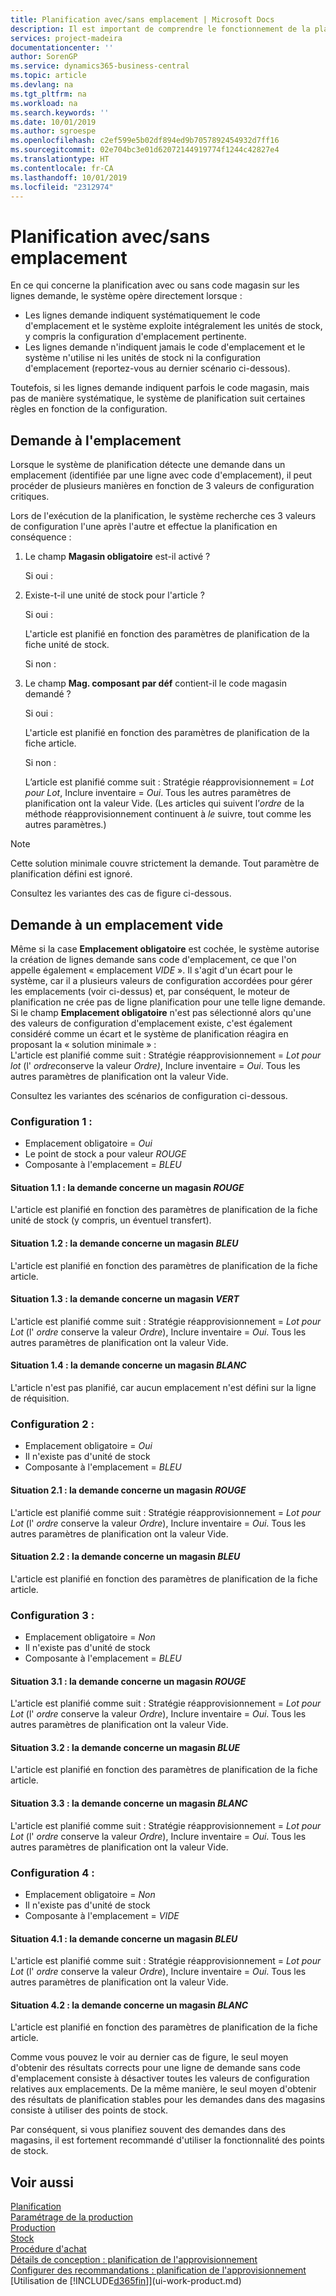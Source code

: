 ```yaml
---
title: Planification avec/sans emplacement | Microsoft Docs
description: Il est important de comprendre le fonctionnement de la planification avec/sans codes d'emplacement sur les lignes demande.
services: project-madeira
documentationcenter: ''
author: SorenGP
ms.service: dynamics365-business-central
ms.topic: article
ms.devlang: na
ms.tgt_pltfrm: na
ms.workload: na
ms.search.keywords: ''
ms.date: 10/01/2019
ms.author: sgroespe
ms.openlocfilehash: c2ef599e5b02df894ed9b7057892454932d7ff16
ms.sourcegitcommit: 02e704bc3e01d62072144919774f1244c42827e4
ms.translationtype: HT
ms.contentlocale: fr-CA
ms.lasthandoff: 10/01/2019
ms.locfileid: "2312974"
---
```

# <a name="planning-with-or-without-locations"></a>Planification avec/sans emplacement
En ce qui concerne la planification avec ou sans code magasin sur les lignes demande, le système opère directement lorsque :  

-   Les lignes demande indiquent systématiquement le code d'emplacement et le système exploite intégralement les unités de stock, y compris la configuration d'emplacement pertinente.  
-   Les lignes demande n'indiquent jamais le code d'emplacement et le système n'utilise ni les unités de stock ni la configuration d'emplacement (reportez-vous au dernier scénario ci-dessous).  

Toutefois, si les lignes demande indiquent parfois le code magasin, mais pas de manière systématique, le système de planification suit certaines règles en fonction de la configuration.  

## <a name="demand-at-location"></a>Demande à l'emplacement  
Lorsque le système de planification détecte une demande dans un emplacement (identifiée par une ligne avec code d'emplacement), il peut procéder de plusieurs manières en fonction de 3 valeurs de configuration critiques.  

Lors de l'exécution de la planification, le système recherche ces 3 valeurs de configuration l'une après l'autre et effectue la planification en conséquence :  

1.  Le champ **Magasin obligatoire** est-il activé ?  

    Si oui :  

2.  Existe-t-il une unité de stock pour l'article ?  

    Si oui :  

    L'article est planifié en fonction des paramètres de planification de la fiche unité de stock.  

    Si non :  

3.  Le champ **Mag. composant par déf** contient-il le code magasin demandé ?  

    Si oui :  

    L'article est planifié en fonction des paramètres de planification de la fiche article.  

    Si non :  

    L’article est planifié comme suit : Stratégie réapprovisionnement = *Lot pour Lot*, Inclure inventaire = *Oui*. Tous les autres paramètres de planification ont la valeur Vide. (Les articles qui suivent l’*ordre* de la méthode réapprovisionnement continuent à  *le* suivre, tout comme les autres paramètres.)  

> [!NOTE]  
>  Cette solution minimale couvre strictement la demande. Tout paramètre de planification défini est ignoré.  

Consultez les variantes des cas de figure ci-dessous.  

## <a name="demand-at-blank-location"></a>Demande à un emplacement vide  
Même si la case **Emplacement obligatoire** est cochée, le système autorise la création de lignes demande sans code d'emplacement, ce que l'on appelle également « emplacement *VIDE* ». Il s'agit d'un écart pour le système, car il a plusieurs valeurs de configuration accordées pour gérer les emplacements (voir ci-dessus) et, par conséquent, le moteur de planification ne crée pas de ligne planification pour une telle ligne demande. Si le champ **Emplacement obligatoire** n'est pas sélectionné alors qu'une des valeurs de configuration d'emplacement existe, c'est également considéré comme un écart et le système de planification réagira en proposant la « solution minimale » :   
L'article est planifié comme suit : Stratégie réapprovisionnement =  *Lot pour lot* (l' *ordre*conserve la valeur *Ordre)*, Inclure inventaire =  *Oui*. Tous les autres paramètres de planification ont la valeur Vide.  

Consultez les variantes des scénarios de configuration ci-dessous.  

### <a name="setup-1"></a>Configuration 1 :  

-   Emplacement obligatoire = *Oui*  
-   Le point de stock a pour valeur *ROUGE*  
-   Composante à l'emplacement =  *BLEU*  

#### <a name="case-11-demand-is-at--red-location"></a>Situation 1.1 : la demande concerne un magasin *ROUGE*  

L'article est planifié en fonction des paramètres de planification de la fiche unité de stock (y compris, un éventuel transfert).  

#### <a name="case-12-demand-is-at--blue-location"></a>Situation 1.2 : la demande concerne un magasin *BLEU*  

L'article est planifié en fonction des paramètres de planification de la fiche article.  

#### <a name="case-13-demand-is-at--green-location"></a>Situation 1.3 : la demande concerne un magasin *VERT*  

L'article est planifié comme suit : Stratégie réapprovisionnement =  *Lot pour Lot* (l' *ordre* conserve la valeur  *Ordre*), Inclure inventaire =  *Oui*. Tous les autres paramètres de planification ont la valeur Vide.  

#### <a name="case-14-demand-is-at--blank-location"></a>Situation 1.4 : la demande concerne un magasin *BLANC*  

L'article n'est pas planifié, car aucun emplacement n'est défini sur la ligne de réquisition.  

### <a name="setup-2"></a>Configuration 2 :  

-   Emplacement obligatoire = *Oui*  
-   Il n'existe pas d'unité de stock  
-   Composante à l'emplacement =  *BLEU*  

#### <a name="case-21-demand-is-at--red-location"></a>Situation 2.1 : la demande concerne un magasin *ROUGE*  

L'article est planifié comme suit : Stratégie réapprovisionnement =  *Lot pour Lot* (l' *ordre* conserve la valeur  *Ordre*), Inclure inventaire =  *Oui*. Tous les autres paramètres de planification ont la valeur Vide.  

#### <a name="case-22-demand-is-at--blue-location"></a>Situation 2.2 : la demande concerne un magasin *BLEU*  

L'article est planifié en fonction des paramètres de planification de la fiche article.  

### <a name="setup-3"></a>Configuration 3 :  

-   Emplacement obligatoire = *Non*  
-   Il n'existe pas d'unité de stock  
-   Composante à l'emplacement =  *BLEU*  

#### <a name="case-31-demand-is-at--red-location"></a>Situation 3.1 : la demande concerne un magasin *ROUGE*  

L'article est planifié comme suit : Stratégie réapprovisionnement =  *Lot pour Lot* (l' *ordre* conserve la valeur  *Ordre*), Inclure inventaire =  *Oui*. Tous les autres paramètres de planification ont la valeur Vide.  

#### <a name="case-32-demand-is-at--blue-location"></a>Situation 3.2 : la demande concerne un magasin *BLUE*  

L'article est planifié en fonction des paramètres de planification de la fiche article.  

#### <a name="case-33-demand-is-at--blank-location"></a>Situation 3.3 : la demande concerne un magasin *BLANC*  

L'article est planifié comme suit : Stratégie réapprovisionnement =  *Lot pour Lot* (l' *ordre* conserve la valeur  *Ordre*), Inclure inventaire =  *Oui*. Tous les autres paramètres de planification ont la valeur Vide.  

### <a name="setup-4"></a>Configuration 4 :  

-   Emplacement obligatoire = *Non*  
-   Il n'existe pas d'unité de stock  
-   Composante à l'emplacement =  *VIDE*  

#### <a name="case-41-demand-is-at--blue-location"></a>Situation 4.1 : la demande concerne un magasin *BLEU*  

L'article est planifié comme suit : Stratégie réapprovisionnement =  *Lot pour Lot* (l' *ordre* conserve la valeur  *Ordre*), Inclure inventaire =  *Oui*. Tous les autres paramètres de planification ont la valeur Vide.  

#### <a name="case-42-demand-is-at--blank-location"></a>Situation 4.2 : la demande concerne un magasin *BLANC*  

L'article est planifié en fonction des paramètres de planification de la fiche article.  

Comme vous pouvez le voir au dernier cas de figure, le seul moyen d'obtenir des résultats corrects pour une ligne de demande sans code d'emplacement consiste à désactiver toutes les valeurs de configuration relatives aux emplacements. De la même manière, le seul moyen d'obtenir des résultats de planification stables pour les demandes dans des magasins consiste à utiliser des points de stock.  

Par conséquent, si vous planifiez souvent des demandes dans des magasins, il est fortement recommandé d'utiliser la fonctionnalité des points de stock.  

## <a name="see-also"></a>Voir aussi
[Planification](production-planning.md)    
[Paramétrage de la production](production-configure-production-processes.md)  
[Production](production-manage-manufacturing.md)    
[Stock](inventory-manage-inventory.md)  
[Procédure d'achat](purchasing-manage-purchasing.md)  
[Détails de conception : planification de l'approvisionnement](design-details-supply-planning.md)   
[Configurer des recommandations : planification de l'approvisionnement](setup-best-practices-supply-planning.md)  
[Utilisation de [!INCLUDE[d365fin](includes/d365fin_md.md)]](ui-work-product.md)  

